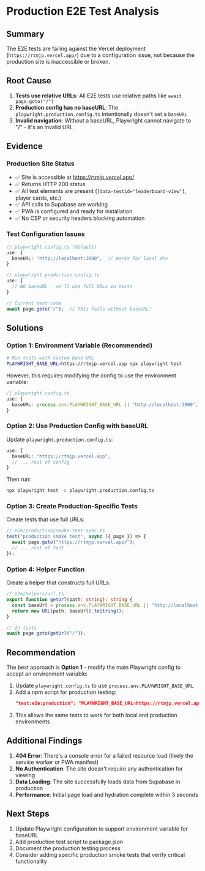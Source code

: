 # Production E2E Test Analysis

## Summary

The E2E tests are failing against the Vercel deployment (`https://rtmjp.vercel.app/`) due to a configuration issue, not because the production site is inaccessible or broken.

## Root Cause

1. **Tests use relative URLs**: All E2E tests use relative paths like `await page.goto("/")`
2. **Production config has no baseURL**: The `playwright.production.config.ts` intentionally doesn't set a `baseURL`
3. **Invalid navigation**: Without a baseURL, Playwright cannot navigate to "/" - it's an invalid URL

## Evidence

### Production Site Status

- ✅ Site is accessible at https://rtmjp.vercel.app/
- ✅ Returns HTTP 200 status
- ✅ All test elements are present (`[data-testid="leaderboard-view"]`, player cards, etc.)
- ✅ API calls to Supabase are working
- ✅ PWA is configured and ready for installation
- ✅ No CSP or security headers blocking automation

### Test Configuration Issues

```typescript
// playwright.config.ts (default)
use: {
  baseURL: "http://localhost:3000",  // Works for local dev
}

// playwright.production.config.ts
use: {
  // NO baseURL - we'll use full URLs in tests
}

// Current test code
await page.goto("/");  // This fails without baseURL!
```

## Solutions

### Option 1: Environment Variable (Recommended)

```bash
# Run tests with custom base URL
PLAYWRIGHT_BASE_URL=https://rtmjp.vercel.app npx playwright test
```

However, this requires modifying the config to use the environment variable:

```typescript
// playwright.config.ts
use: {
  baseURL: process.env.PLAYWRIGHT_BASE_URL || "http://localhost:3000",
}
```

### Option 2: Use Production Config with baseURL

Update `playwright.production.config.ts`:

```typescript
use: {
  baseURL: "https://rtmjp.vercel.app",
  // ... rest of config
}
```

Then run:

```bash
npx playwright test -c playwright.production.config.ts
```

### Option 3: Create Production-Specific Tests

Create tests that use full URLs:

```typescript
// e2e/production/smoke-test.spec.ts
test("production smoke test", async ({ page }) => {
  await page.goto("https://rtmjp.vercel.app/");
  // ... rest of test
});
```

### Option 4: Helper Function

Create a helper that constructs full URLs:

```typescript
// e2e/helpers/url.ts
export function getUrl(path: string): string {
  const baseUrl = process.env.PLAYWRIGHT_BASE_URL || "http://localhost:3000";
  return new URL(path, baseUrl).toString();
}

// In tests
await page.goto(getUrl("/"));
```

## Recommendation

The best approach is **Option 1** - modify the main Playwright config to accept an environment variable:

1. Update `playwright.config.ts` to use `process.env.PLAYWRIGHT_BASE_URL`
2. Add a npm script for production testing:
   ```json
   "test:e2e:production": "PLAYWRIGHT_BASE_URL=https://rtmjp.vercel.app playwright test"
   ```
3. This allows the same tests to work for both local and production environments

## Additional Findings

1. **404 Error**: There's a console error for a failed resource load (likely the service worker or PWA manifest)
2. **No Authentication**: The site doesn't require any authentication for viewing
3. **Data Loading**: The site successfully loads data from Supabase in production
4. **Performance**: Initial page load and hydration complete within 3 seconds

## Next Steps

1. Update Playwright configuration to support environment variable for baseURL
2. Add production test script to package.json
3. Document the production testing process
4. Consider adding specific production smoke tests that verify critical functionality
